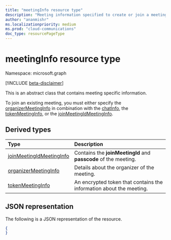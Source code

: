```yaml
---
title: "meetingInfo resource type"
description: "Meeting information specified to create or join a meeting."
author: "ananmishr"
ms.localizationpriority: medium
ms.prod: "cloud-communications"
doc_type: resourcePageType
---
```


# meetingInfo resource type

Namespace: microsoft.graph

[!INCLUDE [beta-disclaimer](../../includes/beta-disclaimer.md)]

This is an abstract class that contains meeting specific information.
 
To join an existing meeting, you must either specify the [organizerMeetingInfo](organizermeetinginfo.md) in combination with the [chatInfo](./chatinfo.md), the [tokenMeetingInfo](tokenmeetinginfo.md), or the [joinMeetingIdMeetingInfo](joinmeetingidmeetinginfo.md).


## Derived types

| Type                                                    | Description                                                         |
|:--------------------------------------------------------|:--------------------------------------------------------------------|
| [joinMeetingIdMeetingInfo](joinmeetingidmeetingInfo.md) | Contains the **joinMeetingId** and **passcode** of the meeting.     |
| [organizerMeetingInfo](./organizermeetinginfo.md)       | Details about the organizer of the meeting.                         |
| [tokenMeetingInfo](tokenmeetinginfo.md)                 | An encrypted token that contains the information about the meeting. |

## JSON representation

The following is a JSON representation of the resource.

<!-- {
  "blockType": "resource",
  "optionalProperties": [

  ],
  "@odata.type": "microsoft.graph.meetingInfo"
}-->
```json
{
}
```

<!-- uuid: 8fcb5dbc-d5aa-4681-8e31-b001d5168d79
2015-10-25 14:57:30 UTC -->
<!--
{
  "type": "#page.annotation",
  "description": "meetingInfo resource",
  "keywords": "",
  "section": "documentation",
  "tocPath": "",
  "suppressions": []
}
-->


